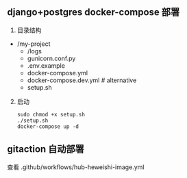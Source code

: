 ## django+postgres docker-compose 部署

1. 目录结构

- /my-project
    - /logs
    - gunicorn.conf.py
    - .env.example
    - docker-compose.yml
    - docker-compose.dev.yml # alternative
    - setup.sh


2. 启动

    ```shell
    sudo chmod +x setup.sh
    ./setup.sh
    docker-compose up -d
    ```

## gitaction 自动部署
查看 .github/workflows/hub-heweishi-image.yml
